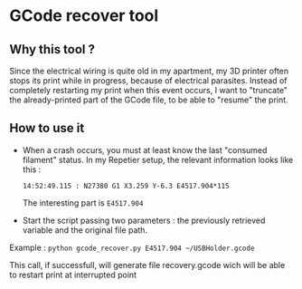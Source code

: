# GCode recover tool

## Why this tool ?
Since the electrical wiring is quite old in my apartment, my 3D printer often stops its print while in progress, because of electrical parasites. Instead of completely restarting my print when this event occurs, I want to "truncate" the already-printed part of the GCode file, to be able to "resume" the print.

## How to use it
* When a crash occurs, you must at least know the last "consumed filament" status. In my Repetier setup, the relevant information looks like this :

  `14:52:49.115 : N27380 G1 X3.259 Y-6.3 E4517.904*115`

  The interesting part is `E4517.904`

* Start the script passing two parameters : the previously retrieved variable and the original file path.

Example : `python gcode_recover.py E4517.904 ~/USBHolder.gcode`

This call, if successfull, will generate file recovery.gcode wich will be able to restart print at interrupted point
